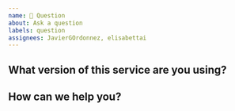 ```yaml
---
name: 💬 Question
about: Ask a question
labels: question
assignees: JavierGOrdonnez, elisabettai
---
```


## What version of this service are you using?

<!--
Check in osparc UI: 
- Search for 'math' under SERVICES
- Open the info dialog 
- Copy& paste here the service KEY and VERSION. e.g. simcore/services/dynamic/jupyter-medimproc 1.0.1
-->

## How can we help you?
